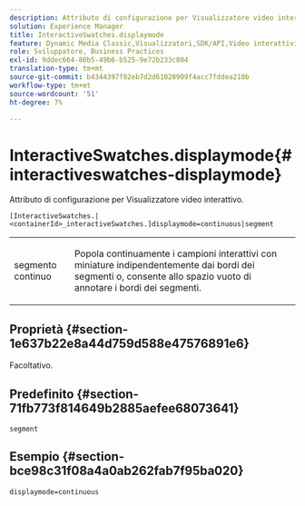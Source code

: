 ```yaml
---
description: Attributo di configurazione per Visualizzatore video interattivo.
solution: Experience Manager
title: InteractiveSwatches.displaymode
feature: Dynamic Media Classic,Visualizzatori,SDK/API,Video interattivi
role: Sviluppatore, Business Practices
exl-id: 9ddec664-80b5-49b6-b525-9e72b233c804
translation-type: tm+mt
source-git-commit: b4344397f82eb7d2d61020909f4acc7fddea210b
workflow-type: tm+mt
source-wordcount: '51'
ht-degree: 7%

---
```


# InteractiveSwatches.displaymode{#interactiveswatches-displaymode}

Attributo di configurazione per Visualizzatore video interattivo.

`[InteractiveSwatches.|<containerId>_interactiveSwatches.]displaymode=continuous|segment`

<table id="table_441553CD34C94A58A9D7CBF772DEDDB6"> 
 <tbody> 
  <tr> 
   <td colname="col1"> <p> <span class="codeph"> segmento continuo</span> </p> </td> 
   <td colname="col2"> <p> Popola continuamente i campioni interattivi con miniature indipendentemente dai bordi dei segmenti o, consente allo spazio vuoto di annotare i bordi dei segmenti. </p> </td> 
  </tr> 
 </tbody> 
</table>

## Proprietà {#section-1e637b22e8a44d759d588e47576891e6}

Facoltativo.

## Predefinito {#section-71fb773f814649b2885aefee68073641}

`segment`

## Esempio {#section-bce98c31f08a4a0ab262fab7f95ba020}

```
displaymode=continuous
```
